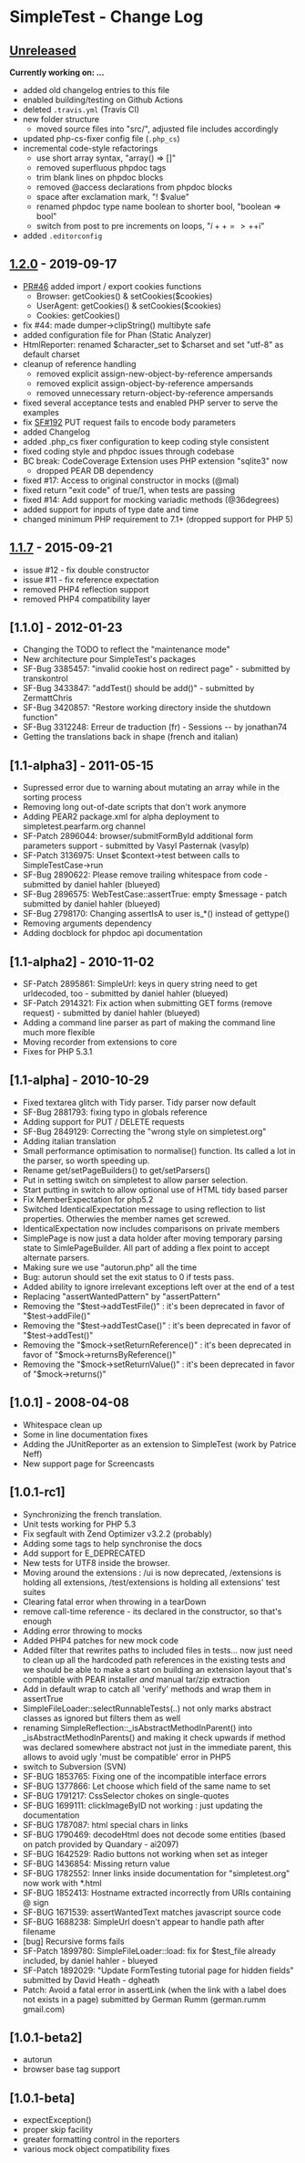 # SimpleTest - Change Log

## [Unreleased]

**Currently working on: ...**

* added old changelog entries to this file
* enabled building/testing on Github Actions
* deleted `.travis.yml` (Travis CI)
* new folder structure
  - moved source files into "src/", adjusted file includes accordingly
* updated php-cs-fixer config file (`.php_cs`)
* incremental code-style refactorings
  - use short array syntax, "array() => []"
  - removed superfluous phpdoc tags
  - trim blank lines on phpdoc blocks
  - removed @access declarations from phpdoc blocks
  - space after exclamation mark, "! $value"
  - renamed phpdoc type name boolean to shorter bool, "boolean => bool"
  - switch from post to pre increments on loops, "$i++ => ++$i"
* added `.editorconfig`

## [1.2.0] - 2019-09-17

* [PR#46] added import / export cookies functions
   - Browser: getCookies() & setCookies($cookies)
   - UserAgent: getCookies() & setCookies($cookies)
   - Cookies: getCookies()
* fix #44: made dumper->clipString() multibyte safe
* added configuration file for Phan (Static Analyzer)
* HtmlReporter: renamed $character_set to $charset and set "utf-8" as default charset
* cleanup of reference handling
  - removed explicit assign-new-object-by-reference ampersands
  - removed explicit assign-object-by-reference ampersands
  - removed unnecessary return-object-by-reference ampersands
* fixed several acceptance tests and enabled PHP server to serve the examples
* fix [SF#192](http://sourceforge.net/p/simpletest/bugs/192/) PUT request fails to encode body parameters
* added Changelog
* added .php_cs fixer configuration to keep coding style consistent
* fixed coding style and phpdoc issues through codebase
* BC break: CodeCoverage Extension uses PHP extension "sqlite3" now
  - dropped PEAR DB dependency
* fixed #17: Access to original constructor in mocks (@mal)
* fixed return "exit code" of true/1, when tests are passing
* fixed #14: Add support for mocking variadic methods (@36degrees)
* added support for inputs of type date and time
* changed minimum PHP requirement to 7.1+ (dropped support for PHP 5)

## [1.1.7] - 2015-09-21

* issue #12 - fix double constructor
* issue #11 - fix reference expectation
* removed PHP4 reflection support
* removed PHP4 compatibility layer

## [1.1.0] - 2012-01-23

* Changing the TODO to reflect the "maintenance mode"
* New architecture pour SimpleTest's packages
* SF-Bug 3385457: "invalid cookie host on redirect page" - submitted by transkontrol
* SF-Bug 3433847: "addTest() should be add()" - submitted by ZermattChris
* SF-Bug 3420857: "Restore working directory inside the shutdown function"
* SF-Bug 3312248: Erreur de traduction (fr) - Sessions -- by jonathan74
* Getting the translations back in shape (french and italian)

## [1.1-alpha3] - 2011-05-15

* Supressed error due to warning about mutating an array while in the sorting process
* Removing long out-of-date scripts that don't work anymore
* Adding PEAR2 package.xml for alpha deployment to simpletest.pearfarm.org channel
* SF-Patch 2896044: browser/submitFormById additional form parameters support - submitted by Vasyl Pasternak (vasylp)
* SF-Patch 3136975: Unset $context->test between calls to SimpleTestCase->run
* SF-Bug 2890622: Please remove trailing whitespace from code - submitted by daniel hahler (blueyed)
* SF-Bug 2896575: WebTestCase::assertTrue: empty $message - patch submitted by daniel hahler (blueyed)
* SF-Bug 2798170: Changing assertIsA to user is_*() instead of gettype()
* Removing arguments dependency
* Adding docblock for phpdoc api documentation

## [1.1-alpha2] - 	2010-11-02

* SF-Patch 2895861: SimpleUrl: keys in query string need to get urldecoded, too - submitted by daniel hahler (blueyed)
* SF-Patch 2914321: Fix action when submitting GET forms (remove request) - submitted by daniel hahler (blueyed)
* Adding a command line parser as part of making the command line much more flexible
* Moving recorder from extensions to core
* Fixes for PHP 5.3.1

## [1.1-alpha] - 2010-10-29

* Fixed textarea glitch with Tidy parser. Tidy parser now default
* SF-Bug 2881793: fixing typo in globals reference
* Adding support for PUT / DELETE requests
* SF-Bug 2849129: Correcting the "wrong style on simpletest.org"
* Adding italian translation
* Small performance optimisation to normalise() function. Its called a lot in the parser, so worth speeding up.
* Rename get/setPageBuilders() to get/setParsers()
* Put in setting switch on simpletest to allow parser selection.
* Start putting in switch to allow optional use of HTML tidy based parser
* Fix MemberExpectation for php5.2
* Switched IdenticalExpectation message to using reflection to list properties. Otherwies the member names get screwed.
* IdenticalExpectation now includes comparisons on private members
* SimplePage is now just a data holder after moving temporary parsing state to SimlePageBuilder. All part of adding a flex point to accept alternate parsers.
* Making sure we use "autorun.php" all the time
* Bug: autorun should set the exit status to 0 if tests pass.
* Added ability to ignore irrelevant exceptions left over at the end of a test
* Replacing "assertWantedPattern" by "assertPattern"
* Removing the "$test->addTestFile()" : it's been deprecated in favor of "$test->addFile()"
* Removing the "$test->addTestCase()" : it's been deprecated in favor of "$test->addTest()"
* Removing the "$mock->setReturnReference()" : it's been deprecated in favor of "$mock->returnsByReference()"
* Removing the "$mock->setReturnValue()" : it's been deprecated in favor of "$mock->returns()"

## [1.0.1] - 2008-04-08

* Whitespace clean up
* Some in line documentation fixes
* Adding the JUnitReporter as an extension to SimpleTest (work by Patrice Neff)
* New support page for Screencasts

## [1.0.1-rc1]

* Synchronizing the french translation.
* Unit tests working for PHP 5.3
* Fix segfault with Zend Optimizer v3.2.2 (probably)
* Adding some tags to help synchronise the docs
* Add support for E_DEPRECATED
* New tests for UTF8 inside the browser.
* Moving around the extensions : /ui is now deprecated, /extensions is holding all extensions, /test/extensions is holding all extensions' test suites
* Clearing fatal error when throwing in a tearDown
* remove call-time reference - its declared in the constructor, so that's enough
* Adding error throwing to mocks
* Added PHP4 patches for new mock code
* Added filter that rewrites paths to included files in tests... now just need to clean up all the hardcoded path references in the existing tests and we should be able to make a start on building an extension layout that's compatible with PEAR installer *and* manual tar/zip extraction
* Add in default wrap to catch all 'verify' methods and wrap them in assertTrue
* SimpleFileLoader::selectRunnableTests(..) not only marks abstract classes as ignored but filters them as well
* renaming SimpleReflection::_isAbstractMethodInParent() into _isAbstractMethodInParents() and making it check upwards if method was declared somewhere abstract not just in the immediate parent, this allows to avoid ugly 'must be compatible' error in PHP5
* switch to Subversion (SVN)
* SF-BUG 1853765: Fixing one of the incompatible interface errors
* SF-BUG 1377866: Let choose which field of the same name to set
* SF-BUG 1791217: CssSelector chokes on single-quotes
* SF-BUG 1699111: clickImageByID not working : just updating the documentation
* SF-BUG 1787087: html special chars in links
* SF-BUG 1790469: decodeHtml does not decode some entities (based on patch provided by Quandary - ai2097)
* SF-BUG 1642529: Radio buttons not working when set as integer
* SF-BUG 1436854: Missing return value
* SF-BUG 1782552: Inner links inside documentation for "simpletest.org" now work with *.html
* SF-BUG 1852413: Hostname extracted incorrectly from URIs containing @ sign
* SF-BUG 1671539: assertWantedText matches javascript source code
* SF-BUG 1688238: SimpleUrl doesn't appear to handle path after filename
* [bug] Recursive forms fails
* SF-Patch 1899780: SimpleFileLoader::load: fix for $test_file already included, by daniel hahler - blueyed
* SF-Patch 1892029: "Update FormTesting tutorial page for hidden fields" submitted by David Heath - dgheath
* Patch: Avoid a fatal error in assertLink (when the link with a label does not exists in a page) submitted by German Rumm (german.rumm gmail.com)

## [1.0.1-beta2]

- autorun
- browser base tag support

## [1.0.1-beta]

- expectException()
- proper skip facility
- greater formatting control in the reporters
- various mock object compatibility fixes

[Unreleased]: https://github.com/simpletest/simpletest/compare/v1.2.0...HEAD
[1.2.0]: https://github.com/simpletest/simpletest/compare/v1.1.7...v1.2.0
[1.1.7]: https://github.com/simpletest/simpletest/compare/v1.1.6...v1.1.7

[PR#46]: https://github.com/simpletest/simpletest/pull/46

